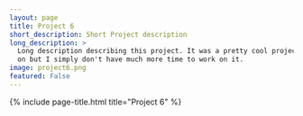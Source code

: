 ```yaml
---
layout: page
title: Project 6
short_description: Short Project description
long_description: >
  Long description describing this project. It was a pretty cool project to work
  on but I simply don't have much more time to work on it.
image: project6.png
featured: False
---
```


{% include page-title.html title="Project 6" %}
